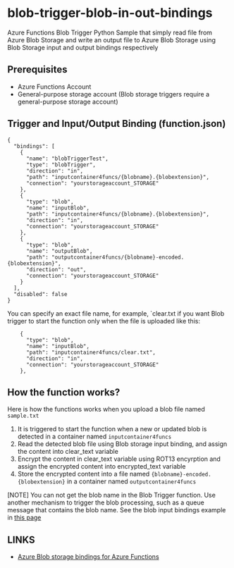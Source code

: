 # blob-trigger-blob-in-out-bindings
Azure Functions Blob Trigger Python Sample that simply read file from Azure Blob Storage and write an output file to Azure Blob Storage using Blob Storage input and output bindings respectively

## Prerequisites
- Azure Functions Account
- General-purpose storage account (Blob storage triggers require a general-purpose storage account)

## Trigger and Input/Output Binding (function.json)

```
{
  "bindings": [
    {
      "name": "blobTriggerTest",
      "type": "blobTrigger",
      "direction": "in",
      "path": "inputcontainer4funcs/{blobname}.{blobextension}",
      "connection": "yourstorageaccount_STORAGE"
    },
    {
      "type": "blob",
      "name": "inputBlob",
      "path": "inputcontainer4funcs/{blobname}.{blobextension}",
      "direction": "in",
      "connection": "yourstorageaccount_STORAGE"
    },
    {
      "type": "blob",
      "name": "outputBlob",
      "path": "outputcontainer4funcs/{blobname}-encoded.{blobextension}",
      "direction": "out",
      "connection": "yourstorageaccount_STORAGE"
    }
  ],
  "disabled": false
}
```

You can specify an exact file name, for example, `clear.txt if you want Blob trigger to start the function only when the file is uploaded like this:
```
    {
      "type": "blob",
      "name": "inputBlob",
      "path": "inputcontainer4funcs/clear.txt",
      "direction": "in",
      "connection": "yourstorageaccount_STORAGE"
    },
```

## How the function works?

Here is how the functions works when you upload a blob file named `sample.txt`
1. It is triggered to start the function when a new or updated blob is detected in a container named `inputcontainer4funcs`
2. Read the detected blob file using Blob storage input binding, and assign the content into clear_text variable
3. Encrypt the content in clear_text variable using ROT13 encyrption and assign the encrypted content into encrypted_text variable
4. Store the encrypted content into a file named `{blobname}-encoded.{blobextension}` in a container named `outputcontainer4funcs`

[NOTE] You can not get the blob name in the Blob Trigger function. Use another mechanism to trigger the blob processing, such as a queue message that contains the blob name. See the blob input bindings example in [this page](https://docs.microsoft.com/en-us/azure/azure-functions/functions-bindings-storage-blob#input---example)


## LINKS
- [Azure Blob storage bindings for Azure Functions](https://docs.microsoft.com/en-us/azure/azure-functions/functions-bindings-storage-blob)